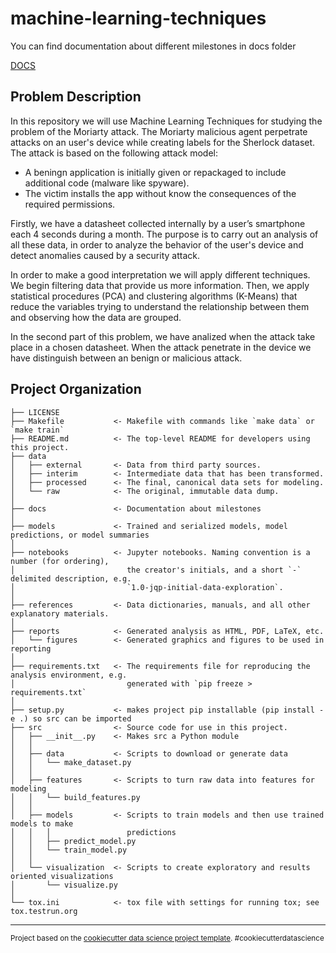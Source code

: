 machine-learning-techniques
==============================

You can find documentation about different milestones in docs folder

[DOCS](docs)

Problem Description
------------

In this repository we will use Machine Learning Techniques for studying the problem of the Moriarty attack. The Moriarty malicious agent perpetrate attacks on an user's device while creating labels for the Sherlock dataset. The attack is based on the following attack model: 
* A beningn application is initially given or repackaged to include additional code (malware like spyware). 
* The victim installs the app without know the consequences of the required permissions. 

Firstly, we have a datasheet collected internally by a user’s smartphone each 4 seconds during a month. The purpose is to carry out an analysis of all these data, in order to analyze the behavior of the user's device and detect anomalies caused by a security attack.

In order to make a good interpretation we will apply different techniques. We begin filtering data that provide us more information. Then, we apply statistical procedures (PCA) and clustering algorithms (K-Means) that reduce the variables trying to understand the relationship between them and observing how the data are grouped. 

In the second part of this problem, we have analized when the attack take place in a chosen datasheet. When the attack penetrate in the device we have distinguish between an benign or malicious attack. 


Project Organization
------------

    ├── LICENSE
    ├── Makefile           <- Makefile with commands like `make data` or `make train`
    ├── README.md          <- The top-level README for developers using this project.
    ├── data
    │   ├── external       <- Data from third party sources.
    │   ├── interim        <- Intermediate data that has been transformed.
    │   ├── processed      <- The final, canonical data sets for modeling.
    │   └── raw            <- The original, immutable data dump.
    │
    ├── docs               <- Documentation about milestones
    │
    ├── models             <- Trained and serialized models, model predictions, or model summaries
    │
    ├── notebooks          <- Jupyter notebooks. Naming convention is a number (for ordering),
    │                         the creator's initials, and a short `-` delimited description, e.g.
    │                         `1.0-jqp-initial-data-exploration`.
    │
    ├── references         <- Data dictionaries, manuals, and all other explanatory materials.
    │
    ├── reports            <- Generated analysis as HTML, PDF, LaTeX, etc.
    │   └── figures        <- Generated graphics and figures to be used in reporting
    │
    ├── requirements.txt   <- The requirements file for reproducing the analysis environment, e.g.
    │                         generated with `pip freeze > requirements.txt`
    │
    ├── setup.py           <- makes project pip installable (pip install -e .) so src can be imported
    ├── src                <- Source code for use in this project.
    │   ├── __init__.py    <- Makes src a Python module
    │   │
    │   ├── data           <- Scripts to download or generate data
    │   │   └── make_dataset.py
    │   │
    │   ├── features       <- Scripts to turn raw data into features for modeling
    │   │   └── build_features.py
    │   │
    │   ├── models         <- Scripts to train models and then use trained models to make
    │   │   │                 predictions
    │   │   ├── predict_model.py
    │   │   └── train_model.py
    │   │
    │   └── visualization  <- Scripts to create exploratory and results oriented visualizations
    │       └── visualize.py
    │
    └── tox.ini            <- tox file with settings for running tox; see tox.testrun.org


--------

<p><small>Project based on the <a target="_blank" href="https://drivendata.github.io/cookiecutter-data-science/">cookiecutter data science project template</a>. #cookiecutterdatascience</small></p>
